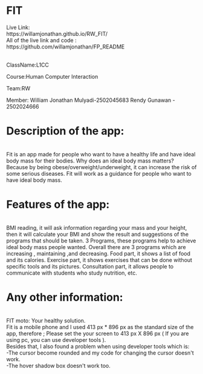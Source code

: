 <h1>FIT<br></h1>
Live Link:<br>
https://willamjonathan.github.io/RW_FIT/<br>
All of the live link and code :<br>
https://github.com/willamjonathan/FP_README<br>

<br>ClassName:L1CC

Course:Human Computer Interaction

Team:RW

Member:
  William Jonathan Mulyadi-2502045683
  Rendy Gunawan - 2502024666
 
<h1>Description of the app:</h1><br>
  Fit is an app made for people who want to have a healthy life and have ideal body mass for their bodies. Why does an ideal body mass matters? Because by being obese/overweight/underweight, it can increase the risk of some serious diseases. 
  Fit will work as a guidance for people who want to have ideal body mass.
  
 <h1>Features of the app:</h1><br>
  BMI reading, it will ask information regarding your mass and your height, then it will calculate your BMI and show the result and suggestions of the programs that should be taken.
  3 Programs, these programs help to achieve ideal body mass people wanted. Overall there are 3 programs which are increasing , maintaining ,and decreasing.
  Food part, it shows a list of food and its calories.
  Exercise part, it shows exercises that can be done without specific tools and its pictures.
  Consultation part, it allows people to communicate with students who study nutrition, etc.
  
<h1>Any other information:</h1><br>
  FIT moto: Your healthy solution.<br>
  Fit is a mobile phone and I used 413 px * 896 px as the standard size of the app, therefore ;
  Please set the your screen to 413 px X 896 px ( If you are using pc, you can use developer tools ). <br>
  Besides that, I also found a problem when using developer tools which is:<br>
  </t>-The cursor become rounded and my code for changing the cursor doesn't work.<br>
  </t>-The hover shadow box doesn't work too.<br>
  
  
